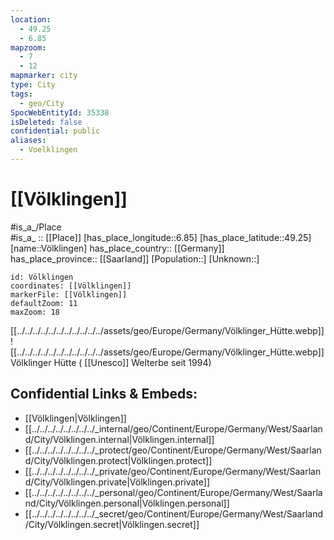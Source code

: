 ```yaml
---
location:
  - 49.25
  - 6.85
mapzoom:
  - 7
  - 12
mapmarker: city
type: City
tags:
  - geo/City
SpocWebEntityId: 35338
isDeleted: false
confidential: public
aliases:
  - Voelklingen
---
```


# [[Völklingen]] 

#is_a_/Place  
#is_a_ :: [[Place]] 
[has_place_longitude::6.85] 
[has_place_latitude::49.25] 
[name::Völklingen] 
has_place_country:: [[Germany]]  
has_place_province:: [[Saarland]] 
[Population::] 
[Unknown::] 


```leaflet
id: Völklingen
coordinates: [[Völklingen]] 
markerFile: [[Völklingen]] 
defaultZoom: 11 
maxZoom: 18
```


[[../../../../../../../../../../../assets/geo/Europe/Germany/Völklinger_Hütte.webp]] 
![[../../../../../../../../../../../assets/geo/Europe/Germany/Völklinger_Hütte.webp]] 
Völklinger Hütte ( [[Unesco]] Welterbe seit 1994) 
## Confidential Links & Embeds: 
- [[Völklingen|Völklingen]]  
- [[../../../../../../../../_internal/geo/Continent/Europe/Germany/West/Saarland/City/Völklingen.internal|Völklingen.internal]] 
- [[../../../../../../../../_protect/geo/Continent/Europe/Germany/West/Saarland/City/Völklingen.protect|Völklingen.protect]] 
- [[../../../../../../../../_private/geo/Continent/Europe/Germany/West/Saarland/City/Völklingen.private|Völklingen.private]] 
- [[../../../../../../../../_personal/geo/Continent/Europe/Germany/West/Saarland/City/Völklingen.personal|Völklingen.personal]] 
- [[../../../../../../../../_secret/geo/Continent/Europe/Germany/West/Saarland/City/Völklingen.secret|Völklingen.secret]] 
